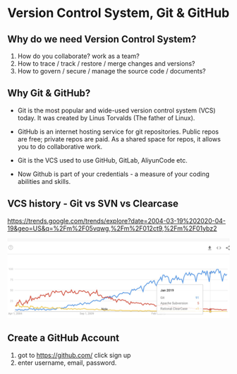 # Version Control System, Git & GitHub

## Why do we need Version Control System?
1. How do you collaborate? work as a team?
2. How to trace / track / restore / merge changes and versions?
3. How to govern / secure / manage the source code / documents?

## Why Git & GitHub?

* Git is the most popular and wide-used version control system (VCS) today. It was created by Linus Torvalds (The father of Linux).

* GitHub is an internet hosting service for git repositories. Public repos are free; private repos are paid. As a shared space for repos, it allows you to do collaborative work.

* Git is the VCS used to use GitHub, GitLab, AliyunCode etc.
* Now Github is part of your credentials - a measure of your coding abilities and skills.

## VCS history - Git vs SVN vs Clearcase
https://trends.google.com/trends/explore?date=2004-03-19%202020-04-19&geo=US&q=%2Fm%2F05vqwg,%2Fm%2F012ct9,%2Fm%2F01ybz2

![Git-SVN-ClearCase](./resources/Git-SVN-Clearcase.jpg)

## Create a GitHub Account

1. got to https://github.com/ click sign up
2. enter username, email, password. 


